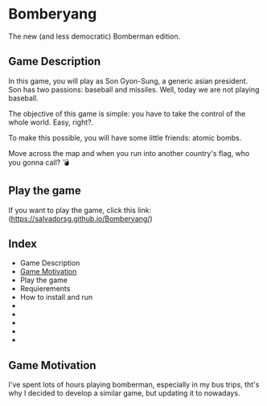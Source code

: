 
# Bomberyang

The new (and less democratic) Bomberman edition.

## Game Description

In this game, you will play as Son Gyon-Sung, a generic asian president. Son has two passions: baseball and missiles. Well, today we are not playing baseball.

The objective of this game is simple: you have to take the control of the whole world. Easy, right?. <br>

To make this possible, you will have some little friends: atomic bombs. <br>

Move across the map and when you run into another country's flag, who you gonna call? 💣

## Play the game 

If you want to play the game, click this link: (https://salvadorsg.github.io/Bomberyang/)

## Index

* Game Description
* [Game Motivation](#gamemotivation)
* Play the game
* Requierements
* How to install and run
* 
* 
* 
* 
* 

## Game Motivation 

I've spent lots of hours playing bomberman, especially in my bus trips, tht's why I decided to develop a similar game, but updating it to nowadays.